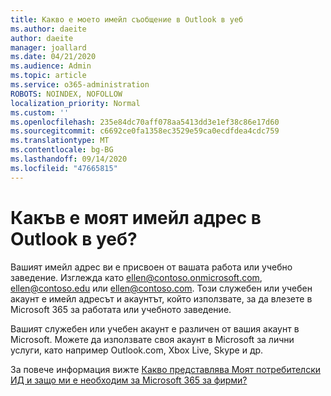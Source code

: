 ```yaml
---
title: Какво е моето имейл съобщение в Outlook в уеб
ms.author: daeite
author: daeite
manager: joallard
ms.date: 04/21/2020
ms.audience: Admin
ms.topic: article
ms.service: o365-administration
ROBOTS: NOINDEX, NOFOLLOW
localization_priority: Normal
ms.custom: ''
ms.openlocfilehash: 235e84dc70aff078aa5413dd3e1ef38c86e17d60
ms.sourcegitcommit: c6692ce0fa1358ec3529e59ca0ecdfdea4cdc759
ms.translationtype: MT
ms.contentlocale: bg-BG
ms.lasthandoff: 09/14/2020
ms.locfileid: "47665815"
---
```

# <a name="what-is-my-email-address-in-outlook-on-the-web"></a>Какъв е моят имейл адрес в Outlook в уеб?

Вашият имейл адрес ви е присвоен от вашата работа или учебно заведение. Изглежда като ellen@contoso.onmicrosoft.com, ellen@contoso.edu или ellen@contoso.com. Този служебен или учебен акаунт е имейл адресът и акаунтът, който използвате, за да влезете в Microsoft 365 за работата или учебното заведение.

Вашият служебен или учебен акаунт е различен от вашия акаунт в Microsoft. Можете да използвате своя акаунт в Microsoft за лични услуги, като например Outlook.com, Xbox Live, Skype и др.

За повече информация вижте [Какво представлява Моят потребителски ИД и защо ми е необходим за Microsoft 365 за фирми?](https://support.office.com/article/37da662b-5da6-4b56-a091-2731b2ecc8b4)